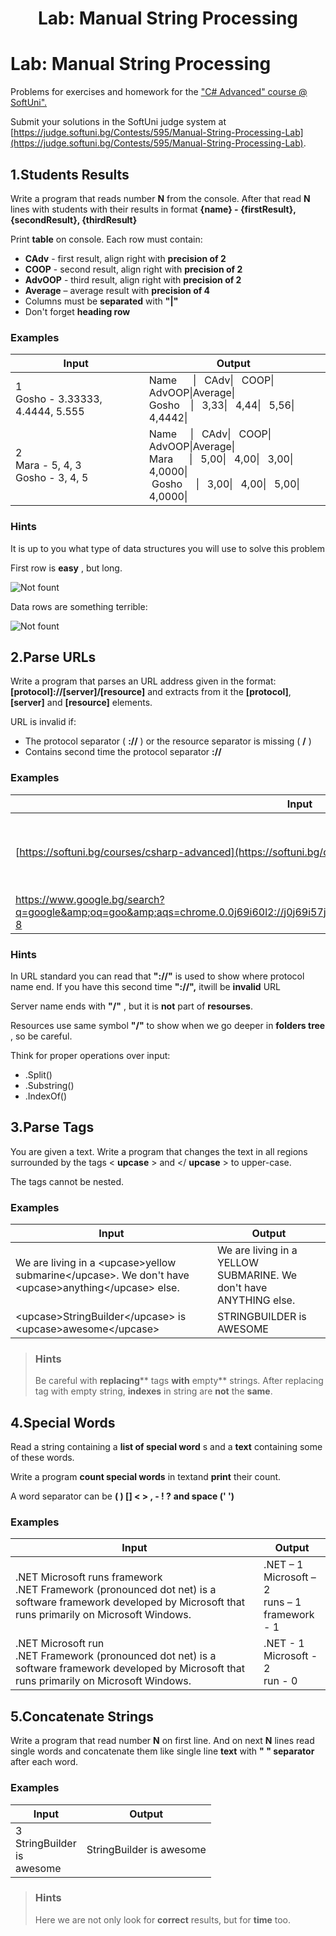 ﻿# <p align="center"> Lab: Manual String Processing </p>

# Lab: Manual String Processing

Problems for exercises and homework for the [&quot;C# Advanced&quot; course @ SoftUni&quot;.](https://softuni.bg/trainings/1633/csharp-advanced-may-2017)

Submit your solutions in the SoftUni judge system at [https://judge.softuni.bg/Contests/595/Manual-String-Processing-Lab](https://judge.softuni.bg/Contests/595/Manual-String-Processing-Lab).

## 1.Students Results

Write a program that reads number **N** from the console. After that read **N** lines with students with their results in format **{name} - {firstResult}, {secondResult}, {thirdResult}**

Print **table** on console. Each row must contain:

- **CAdv** - first result, align right with **precision of 2**
- **COOP** - second result, align right with **precision of 2**
- **AdvOOP** - third result, align right with **precision of 2**
- **Average** – average result with **precision of 4**
- Columns must be **separated** with **&quot;|&quot;**
- Don&#39;t forget **heading row**

### Examples

| **Input** | **Output** |
| --- | --- |
| 1 <br/> Gosho - 3.33333, 4.4444, 5.555 |&nbsp;Name&nbsp;&nbsp;&nbsp;&nbsp;&nbsp;&nbsp;\|&nbsp;&nbsp;&nbsp;CAdv\|&nbsp;&nbsp;&nbsp;COOP\|&nbsp;AdvOOP\|Average\| <br/> &nbsp;Gosho&nbsp;&nbsp;&nbsp;&nbsp;\|&nbsp;&nbsp;&nbsp;3,33\|&nbsp;&nbsp;&nbsp;4,44\|&nbsp;&nbsp;&nbsp;5,56\|&nbsp;4,4442\| |
| 2 <br/> Mara - 5, 4, 3 <br/> Gosho - 3, 4, 5 |&nbsp;Name&nbsp;&nbsp;&nbsp;&nbsp;&nbsp;\|&nbsp;&nbsp;&nbsp;CAdv\|&nbsp;&nbsp;&nbsp;COOP\|&nbsp;AdvOOP\|Average\| <br/>&nbsp;Mara&nbsp;&nbsp;&nbsp;&nbsp;&nbsp;&nbsp;\|&nbsp;&nbsp;&nbsp;5,00\|&nbsp;&nbsp;&nbsp;4,00\|&nbsp;&nbsp;&nbsp;3,00\|&nbsp;4,0000\|<br/>&nbsp; Gosho&nbsp;&nbsp;&nbsp;&nbsp;&nbsp;\|&nbsp;&nbsp;&nbsp;3,00\|&nbsp;&nbsp;&nbsp;4,00\|&nbsp;&nbsp;&nbsp;5,00\|&nbsp;4,0000\| |

### Hints

It is up to you what type of data structures you will use to solve this problem

First row is **easy** , but long.

![Not fount](https://github.com/sevdalin/Software-University-SoftUni/blob/master/C-sharp-Web-Developer/C%23%20Advanced/images/12.PNG)

Data rows are something terrible:

![Not fount](https://github.com/sevdalin/Software-University-SoftUni/blob/master/C-sharp-Web-Developer/C%23%20Advanced/images/13.PNG)

## 2.Parse URLs

Write a program that parses an URL address given in the format: **[protocol]://[server]/[resource]** and extracts from it the **[protocol]**, **[server]** and **[resource]** elements.

URL is invalid if:

- The protocol separator ( **://** ) or the resource separator is missing ( **/** )
- Contains second time the protocol separator **://**

### Examples

| **Input** | **Output** |
| --- | --- |
| [https://softuni.bg/courses/csharp-advanced](https://softuni.bg/courses/csharp-advanced) | Protocol = https <br/> Server = softuni.bg <br/> Resources = courses/csharp-advance |
| https://www.google.bg/search?q=google&amp;oq=goo&amp;aqs=chrome.0.0j69i60l2://j0j69i57j69i65.2112j0j7&amp;sourceid=chrome&amp;ie=UTF-8 | Invalid URL |

### Hints

In URL standard you can read that **&quot;://&quot;** is used to show where protocol name end. If you have this second time **&quot;://&quot;,** itwill be **invalid** URL

Server name ends with **&quot;/&quot;** , but it is **not** part of **resourses**.

Resources use same symbol **&quot;/&quot;** to show when we go deeper in **folders tree** , so be careful.

Think for proper operations over input:

- .Split()
- .Substring()
- .IndexOf()

## 3.Parse Tags

You are given a text. Write a program that changes the text in all regions surrounded by the tags &lt; **upcase** &gt; and &lt;/ **upcase** &gt; to upper-case.

The tags cannot be nested.

### Examples

| **Input** | **Output** |
| --- | --- |
| We are living in a &lt;upcase&gt;yellow submarine&lt;/upcase&gt;. We don&#39;t have &lt;upcase&gt;anything&lt;/upcase&gt; else. | We are living in a YELLOW SUBMARINE. We don&#39;t have ANYTHING else. |
| &lt;upcase&gt;StringBuilder&lt;/upcase&gt; is &lt;upcase&gt;awesome&lt;/upcase&gt; | STRINGBUILDER is AWESOME |

> ### Hints
> Be careful with **replacing**** tags **with** empty** strings.
> After replacing tag with empty string, **indexes** in string are **not** the **same**.

## 4.Special Words

Read a string containing a **list of special word** s and a **text** containing some of these words.

Write a program **count special words** in textand **print** their count.

A word separator can be **( ) [] &lt; &gt; , - ! ?** **and space (&#39; &#39;)**

### Examples

| **Input** | **Output** |
| --- | --- |
| .NET Microsoft runs framework <br/> .NET Framework (pronounced dot net) is a software framework developed by Microsoft that runs primarily on Microsoft Windows. | .NET – 1 <br/> Microsoft – 2 <br/> runs – 1 <br/> framework - 1 |
| .NET Microsoft run <br/> .NET Framework (pronounced dot net) is a software framework developed by Microsoft that runs primarily on Microsoft Windows. | .NET - 1 <br/> Microsoft - 2 <br/> run - 0 |

## 5.Concatenate Strings

Write a program that read number **N** on first line. And on next **N** lines read single words and concatenate them like single line **text** with **&quot; &quot; separator** after each word.

### Examples

| **Input** | **Output** |
| --- | --- |
| 3 <br/> StringBuilder <br/> is <br/> awesome | StringBuilder is awesome |


> ### Hints
> Here we are not only look for **correct** results, but for **time** too.
